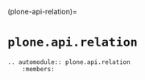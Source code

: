 (plone-api-relation)=

# `plone.api.relation`

```{eval-rst}
.. automodule:: plone.api.relation
    :members:
```
